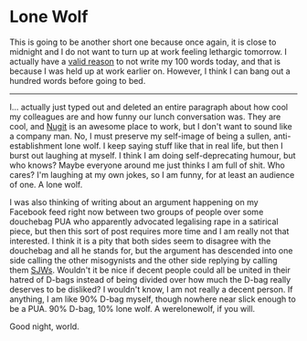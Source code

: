 # Lone Wolf

This is going to be another short one because once again, it is close to midnight and I do not want to turn up at work feeling lethargic tomorrow. I actually have a [valid reason](http://attaboy.me/#posts/blag/1) to not write my 100 words today, and that is because I was held up at work earlier on. However, I think I can bang out a hundred words before going to bed.

--------------

I... actually just typed out and deleted an entire paragraph about how cool my colleagues are and how funny our lunch conversation was. They are cool, and [Nugit](http://nugit.co) is an awesome place to work, but I don't want to sound like a company man. No, I must preserve my self-image of being a sullen, anti-establishment lone wolf. I keep saying stuff like that in real life, but then I burst out laughing at myself. I think I am doing self-deprecating humour, but who knows? Maybe everyone around me just thinks I am full of shit. Who cares? I'm laughing at my own jokes, so I am funny, for at least an audience of one. A lone wolf.

I was also thinking of writing about an argument happening on my Facebook feed right now between two groups of people over some douchebag PUA who apparently advocated legalising rape in a satirical piece, but then this sort of post requires more time and I am really not that interested. I think it is a pity that both sides seem to disagree with the douchebag and all he stands for, but the argument has descended into one side calling the other misogynists and the other side replying by calling them [SJWs](https://en.wikipedia.org/wiki/Social_Justice_Warrior). Wouldn't it be nice if decent people could all be united in their hatred of D-bags instead of being divided over how much the D-bag really deserves to be disliked? I wouldn't know, I am not really a decent person. If anything, I am like 90% D-bag myself, though nowhere near slick enough to be a PUA. 90% D-bag, 10% lone wolf. A werelonewolf, if you will.

Good night, world.
